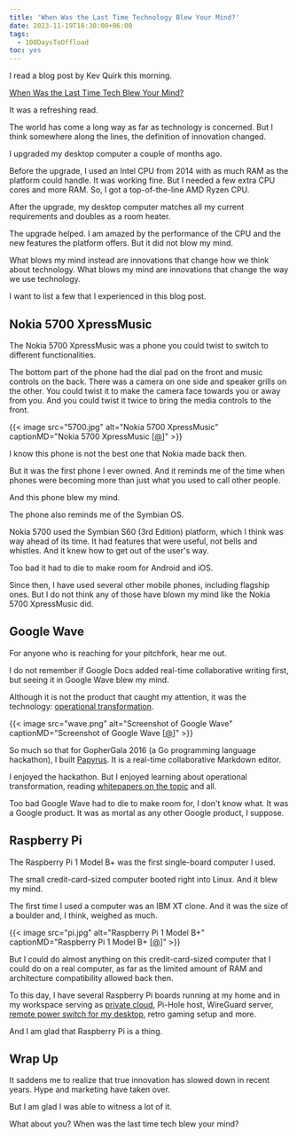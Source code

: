 ```yaml
---
title: 'When Was the Last Time Technology Blew Your Mind?'
date: 2023-11-19T16:30:00+06:00
tags:
  - 100DaysToOffload
toc: yes
---
```


I read a blog post by Kev Quirk this morning.

[When Was the Last Time Tech Blew Your Mind?](https://kevquirk.com/when-was-the-last-time-tech-blew-your-mind)

It was a refreshing read.

The world has come a long way as far as technology is concerned. But I think somewhere along the lines, the definition of innovation changed.

I upgraded my desktop computer a couple of months ago.

Before the upgrade, I used an Intel CPU from 2014 with as much RAM as the platform could handle. It was working fine. But I needed a few extra CPU cores and more RAM. So, I got a top-of-the-line AMD Ryzen CPU.

After the upgrade, my desktop computer matches all my current requirements and doubles as a room heater.

The upgrade helped. I am amazed by the performance of the CPU and the new features the platform offers. But it did not blow my mind.

What blows my mind instead are innovations that change how we think about technology. What blows my mind are innovations that change the way we use technology.

I want to list a few that I experienced in this blog post.

## Nokia 5700 XpressMusic

The Nokia 5700 XpressMusic was a phone you could twist to switch to different functionalities.

The bottom part of the phone had the dial pad on the front and music controls on the back. There was a camera on one side and speaker grills on the other. You could twist it to make the camera face towards you or away from you. And you could twist it twice to bring the media controls to the front.

{{< image src="5700.jpg" alt="Nokia 5700 XpressMusic" captionMD="Nokia 5700 XpressMusic \[[@](https://en.wikipedia.org/wiki/Nokia_5700_XpressMusic#/media/File:Nokia_5700_XpressMusic.jpg)\]" >}}

I know this phone is not the best one that Nokia made back then.

But it was the first phone I ever owned. And it reminds me of the time when phones were becoming more than just what you used to call other people.

And this phone blew my mind.

The phone also reminds me of the Symbian OS.

Nokia 5700 used the Symbian S60 (3rd Edition) platform, which I think was way ahead of its time. It had features that were useful, not bells and whistles. And it knew how to get out of the user's way.

Too bad it had to die to make room for Android and iOS.

Since then, I have used several other mobile phones, including flagship ones. But I do not think any of those have blown my mind like the Nokia 5700 XpressMusic did.

## Google Wave

For anyone who is reaching for your pitchfork, hear me out.

I do not remember if Google Docs added real-time collaborative writing first, but seeing it in Google Wave blew my mind.

Although it is not the product that caught my attention, it was the technology: [operational transformation](https://en.wikipedia.org/wiki/Operational_transformation).

{{< image src="wave.png" alt="Screenshot of Google Wave" captionMD="Screenshot of Google Wave \[[@](https://en.wikipedia.org/wiki/Google_Wave#/media/File:Google_Wave.png)\]" >}}

So much so that for GopherGala 2016 (a Go programming language hackathon), I built [Papyrus](github.com/FurqanSoftware/papyrus). It is a real-time collaborative Markdown editor.

I enjoyed the hackathon. But I enjoyed learning about operational transformation, reading [whitepapers on the topic](https://svn.apache.org/repos/asf/incubator/wave/whitepapers/operational-transform/operational-transform.html) and all.

Too bad Google Wave had to die to make room for, I don't know what. It was a Google product. It was as mortal as any other Google product, I suppose.

## Raspberry Pi

The Raspberry Pi 1 Model B+ was the first single-board computer I used.

The small credit-card-sized computer booted right into Linux. And it blew my mind.

The first time I used a computer was an IBM XT clone. And it was the size of a boulder and, I think, weighed as much.

{{< image src="pi.jpg" alt="Raspberry Pi 1 Model B+" captionMD="Raspberry Pi 1 Model B+ \[[@](https://en.wikipedia.org/wiki/Nokia_5700_XpressMusic#/media/File:Nokia_5700_XpressMusic.jpg)\]" >}}

But I could do almost anything on this credit-card-sized computer that I could do on a real computer, as far as the limited amount of RAM and architecture compatibility allowed back then.

To this day, I have several Raspberry Pi boards running at my home and in my workspace serving as [private cloud](/blog/private-cloud-on-a-raspberry-pi-hardware/), Pi-Hole host, WireGuard server, [remote power switch for my desktop](/blog/powering-on-a-desktop-computer-remotely-with-a-raspberry-pi/), retro gaming setup and more. 

And I am glad that Raspberry Pi is a thing.

## Wrap Up

It saddens me to realize that true innovation has slowed down in recent years. Hype and marketing have taken over.

But I am glad I was able to witness a lot of it.

What about you? When was the last time tech blew your mind?
